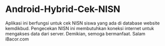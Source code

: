 # Android-Hybrid-Cek-NISN
  Aplikasi ini berfungsi untuk cek NISN siswa yang ada di database website kemdikbud.  Pengecekan NISN ini membutuhkan koneksi internet untuk mengakses data dari server.  Demikian, semoga bermanfaat. Salam iBacor.com
